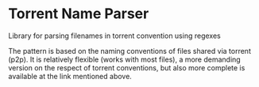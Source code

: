 # Torrent Name Parser

Library for parsing filenames in torrent convention using regexes

The pattern is based on the naming conventions of files shared via torrent (p2p). It is relatively flexible (works with
most files), a more demanding version on the respect of torrent conventions, but also more complete is available at the
link mentioned above.
